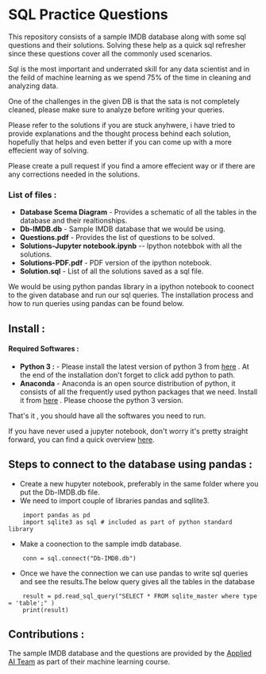 # SQL Practice Questions

This repository consists of a sample IMDB database along with some sql questions and their solutions. Solving these 
help as a quick sql refresher since these questions cover all the commonly used scenarios. 

Sql is the most important and underrated skill for any data scientist and in the feild of machine learning as we 
spend 75% of the time in cleaning and analyzing data.

One of the challenges in the given DB is that the sata is not completely cleaned, please make sure to analyze before 
writing your queries.

Please refer to the solutions if you are stuck anyhwere, i have tried to provide explanations and the thought process
behind each solution, hopefully that helps and even better if you can come up with a more effecient way of solving.

Please create a pull request if you find a amore effecient way or if there are any corrections needed in the solutions.

### **List of files :**

+ **Database Scema Diagram** - Provides a schematic of all the tables in the database and their realtionships.
+ **Db-IMDB.db** - Sample IMDB database that we would be using.
+ **Questions.pdf** - Provides the list of questions to be solved.
+ **Solutions-Jupyter notebook.ipynb** -- Ipython notebbok with all the solutions.
+ **Solutions-PDF.pdf** - PDF version of the ipython notebook.
+ **Solution.sql** - List of all the solutions saved as a sql file.

We would be using python pandas library in a ipython notebook to coonect to the given database and run our sql queries.
The installation process and how to run queries using pandas can be found below.


## Install :

#### **Required Softwares :**

+ **Python 3 :** -  Please install the latest version of python 3 from [here](https://www.python.org/downloads/) . At 
the end of the installation don't forget to click add python to path.
+ **Anaconda** - Anaconda is an open source distribution of python, it consists of all the frequently used python packages
that we need. Install it from [here](https://www.anaconda.com/distribution/) . Please choose the python 3 version.

That's it , you should have all the softwares you need to run.

If you have never used a jupyter notebook, don't worry it's pretty straight forward, you can find a quick overview 
[here](https://www.youtube.com/watch?v=HW29067qVWk). 

## Steps to connect to the database using pandas :

+ Create a new hupyter notebook, preferably in the same folder where you put the Db-IMDB.db file.
+ We need to import couple of libraries pandas and sqllite3.
```
    import pandas as pd
    import sqlite3 as sql # included as part of python standard library
```
+ Make a coonection to the sample imdb database. 
```
    conn = sql.connect("Db-IMDB.db")
```
+ Once we have the connection we can use pandas to write sql queries and see the results.The below query gives all the tables in
the database 
```
    result = pd.read_sql_query("SELECT * FROM sqlite_master where type = 'table';" )
    print(result)
```

## Contributions :

The sample IMDB database and the questions are provided by the [Applied AI Team](https://www.appliedaicourse.com/) as part of their 
machine learning course.